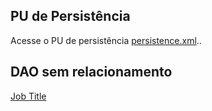 ## PU de Persistência
Acesse o PU de persistência [persistence.xml](https://github.com/sydrack1/SYstemJPA/blob/master/src/META-INF/persistence.xml)..

## DAO sem relacionamento
[Job Title](https://github.com/sydrack1/SYstemJPA/blob/master/src/guru/edu/sydrack/model/dao/JobTitleDAO.java)
